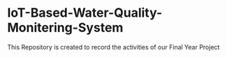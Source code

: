# IoT-Based-Water-Quality-Monitering-System
This Repository is created to record the activities of our Final Year Project 
